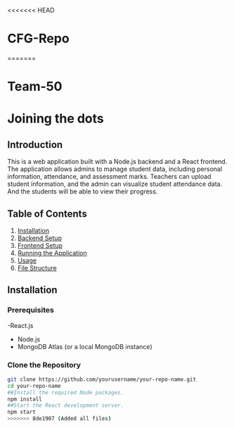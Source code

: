 <<<<<<< HEAD
# CFG-Repo
=======
# Team-50
# Joining the dots

## Introduction

This is a  web application built with a Node.js backend and a React frontend. The application allows admins to manage student data, including personal information, attendance, and assessment marks. Teachers can upload student information, and the admin can visualize student attendance data. And the students will be able to view their progress.

## Table of Contents

1. [Installation](#installation)
2. [Backend Setup](#backend-setup)
3. [Frontend Setup](#frontend-setup)
4. [Running the Application](#running-the-application)
5. [Usage](#usage)
6. [File Structure](#file-structure)

## Installation

### Prerequisites

-React.js
- Node.js
- MongoDB Atlas (or a local MongoDB instance)

### Clone the Repository

```bash
git clone https://github.com/yourusername/your-repo-name.git
cd your-repo-name
##Install the required Node packages.
npm install
##Start the React development server.
npm start
>>>>>>> 8de1907 (Added all files)

